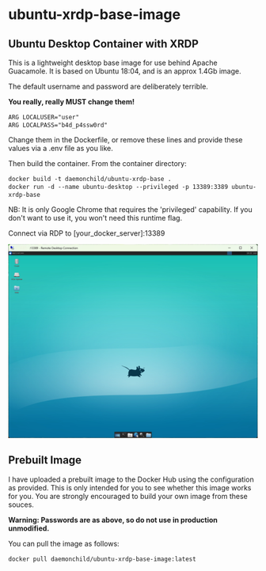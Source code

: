 # ubuntu-xrdp-base-image
## Ubuntu Desktop Container with XRDP

This is a lightweight desktop base image for use behind Apache Guacamole.
It is based on Ubuntu 18:04, and is an approx 1.4Gb image.

The default username and password are deliberately terrible.

**You really, really MUST change them!**

```
ARG LOCALUSER="user"
ARG LOCALPASS="b4d_p4ssw0rd"
```

Change them in the Dockerfile, or remove these lines and provide these values via a .env file as you like.


Then build the container. From the container directory:
```
docker build -t daemonchild/ubuntu-xrdp-base .
docker run -d --name ubuntu-desktop --privileged -p 13389:3389 ubuntu-xrdp-base 
```
NB: It is only Google Chrome that requires the 'privileged' capability. If you don't want to use it, you won't need this runtime flag.


Connect via RDP to [your_docker_server]:13389

![Desktop via RDP](https://github.com/daemonchild/ubuntu-xrdp-base-image/blob/main/docs/ubuntu-xrdp-desktop.png "Desktop via RDP")


## Prebuilt Image

I have uploaded a prebuilt image to the Docker Hub using the configuration as provided. This is only intended for you to see whether this image works for you. You are strongly encouraged to build your own image from these souces.

**Warning: Passwords are as above, so do not use in production unmodified.**

You can pull the image as follows:

```
docker pull daemonchild/ubuntu-xrdp-base-image:latest
```

